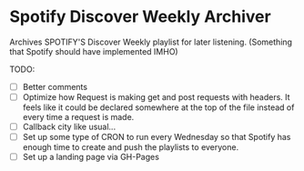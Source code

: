 # Spotify Discover Weekly Archiver
Archives SPOTIFY'S Discover Weekly playlist for later listening.  (Something that Spotify should have implemented IMHO)

TODO:
- [ ] Better comments
- [ ] Optimize how Request is making get and post requests with headers. It feels like it could be declared somewhere at the top of the file instead of every time a request is made.
- [ ] Callback city like usual...
- [ ] Set up some type of CRON to run every Wednesday so that Spotify has enough time to create and push the playlists to everyone.
- [ ] Set up a landing page via GH-Pages
